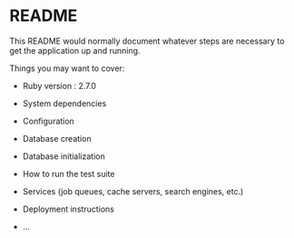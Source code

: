 # README

This README would normally document whatever steps are necessary to get the
application up and running.

Things you may want to cover:

* Ruby version : 2.7.0

* System dependencies

* Configuration

* Database creation

* Database initialization

* How to run the test suite

* Services (job queues, cache servers, search engines, etc.)

* Deployment instructions

* ...
